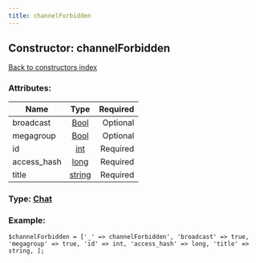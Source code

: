 ```yaml
---
title: channelForbidden
---
```

## Constructor: channelForbidden  
[Back to constructors index](index.md)



### Attributes:

| Name     |    Type       | Required |
|----------|:-------------:|---------:|
|broadcast|[Bool](../types/Bool.md) | Optional|
|megagroup|[Bool](../types/Bool.md) | Optional|
|id|[int](../types/int.md) | Required|
|access\_hash|[long](../types/long.md) | Required|
|title|[string](../types/string.md) | Required|



### Type: [Chat](../types/Chat.md)


### Example:

```
$channelForbidden = ['_' => channelForbidden', 'broadcast' => true, 'megagroup' => true, 'id' => int, 'access_hash' => long, 'title' => string, ];
```